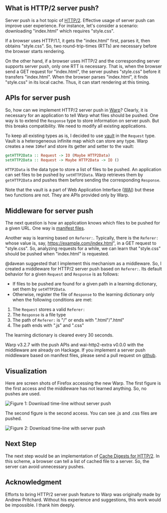 ## What is HTTP/2 server push?

Server push is a hot topic of [HTTP/2](https://tools.ietf.org/html/rfc7540).
Effective usage of server push can improve user experience.
For instance, let's consider a scenario:
downloading "index.html" which requires "style.css". 

If a browser uses HTTP/1.1, it gets the "index.html" first,
parses it,
then obtains "style.css".
So, two round-trip-times (RTTs) are necessary
before the browser starts rendering.

On the other hand, if a browser uses HTTP/2 and
the corresponding server supports server push,
only one RTT is necessary.
That is, when the browser send a GET request for "index.html",
the server pushes "style.css" before
it transfers "index.html".
When the browser parses "index.html",
it finds "style.css" in its local cache.
Thus, it can start rendering at this timing.

## APIs for server push

So, how can we implement HTTP/2 server push in [Warp](http://www.aosabook.org/en/posa/warp.html)?
Clearly, it is necessary for an application to tell Warp
what files should be pushed.
One way is to extend the `Response` type to store information on server push.
But this breaks compatibility.
We need to modify all existing applications.

To keep all existing types as is,
I decided to use [vault](http://www.yesodweb.com/blog/2015/10/using-wais-vault) in the `Request` type.
Vault is a heterogeneous infinite map which can store any type.
Warp creates a new `IORef` and store its getter and setter to the vault:

```haskell
getHTTP2Data :: Request -> IO (Maybe HTTP2Data)
setHTTP2Data :: Request -> Maybe HTTP2Data -> IO ()
```

`HTTP2Data` is the data type to store a list of files to be pushed.
An application can set files to be pushed by `setHTTP2Data`.
Warp retrieves them by `getHTTP2Data` and
pushes them before sending the corresponding `Response`.

Note that the vault is a part of Web Application Interface ([WAI](http://hackage.haskell.org/package/wai)) but
these two functions are not.
They are APIs provided only by Warp.

## Middleware for server push

The next question is how an application knows which files to be pushed for a given URL.
One way is [manifest files](https://github.com/GoogleChrome/http2-push-manifest/).

Another way is learning based on `Referer:`.
Typically, there is the `Referer:` whose value
is, say, https://example.com/index.html", 
in a GET request to "style.css".
So, analyzing requests for a while,
we can learn that "style.css" should be pushed
when "index.html" is requested.

@davean suggested that I implement this mechanism as a middleware.
So, I created a middleware for HTTP/2 server push based on `Referer:`.
Its default behavior for a given `Request` and `Response` is as follows:

- If files to be pushed are found for a given path in a learning dictionary, set them by `setHTTP2Data`.
- Otherwise, register the file of `Response` to the learning dictionary only when the following conditions are met:
1. The `Request` stores a valid `Referer:`
2. The `Response` is a file type
3. The path of `Referer:` is "/" or ends with ".html"/".html"
4. The path ends with ".js" and ".css"

The learning dictionary is cleared every 30 seconds.

Warp v3.2.7 with the push APIs and wai-http2-extra v0.0.0 with the middleware are already
on Hackage.
If you implement a server push middleware based on manifest files,
please send a pull request on [github](https://github.com/yesodweb/wai).

## Visualization

Here are screen shots of Firefox accessing the new Warp.
The first figure is the first access and the middleware has not learned anything.
So, no pushes are used.

![Figure 1: Download time-line without server push](/assets/server-push/nopush.png)

The second figure is the second access.
You can see .js and .css files are pushed.

![Figure 2: Download time-line with server push](/assets/server-push/push.png)

## Next Step

The next step would be an implementation of
[Cache Digests for HTTP/2](https://tools.ietf.org/html/draft-kazuho-h2-cache-digest).
In this scheme, a browser can tell a list of cached file to a server.
So, the server can avoid unnecessary pushes.

## Acknowledgment

Efforts to bring HTTP/2 server push feature to Warp was originally made by Andrew Pritchard.
Without his experience and suggestions, 
this work would be impossible.
I thank him deeply.
